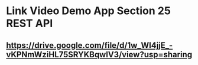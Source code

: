 # Link Video Demo App Section 25 REST API

## https://drive.google.com/file/d/1w_WI4jjE_-vKPNmWziHL75SRYKBqwlV3/view?usp=sharing 